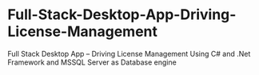 # Full-Stack-Desktop-App-Driving-License-Management
Full Stack Desktop App – Driving License Management Using C# and .Net Framework and MSSQL Server as Database engine
